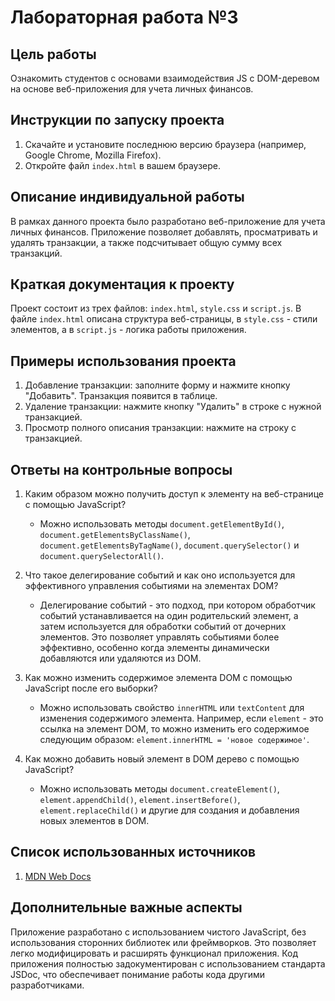 # Лабораторная работа №3

## Цель работы

Ознакомить студентов с основами взаимодействия JS с DOM-деревом на основе веб-приложения для учета личных финансов.

## Инструкции по запуску проекта

1. Скачайте и установите последнюю версию браузера (например, Google Chrome, Mozilla Firefox).
2. Откройте файл `index.html` в вашем браузере.

## Описание индивидуальной работы

В рамках данного проекта было разработано веб-приложение для учета личных финансов. Приложение позволяет добавлять, просматривать и удалять транзакции, а также подсчитывает общую сумму всех транзакций.

## Краткая документация к проекту

Проект состоит из трех файлов: `index.html`, `style.css` и `script.js`. В файле `index.html` описана структура веб-страницы, в `style.css` - стили элементов, а в `script.js` - логика работы приложения.

## Примеры использования проекта

1. Добавление транзакции: заполните форму и нажмите кнопку "Добавить". Транзакция появится в таблице.
2. Удаление транзакции: нажмите кнопку "Удалить" в строке с нужной транзакцией.
3. Просмотр полного описания транзакции: нажмите на строку с транзакцией.

## Ответы на контрольные вопросы

1. Каким образом можно получить доступ к элементу на веб-странице с помощью JavaScript?
   - Можно использовать методы `document.getElementById()`, `document.getElementsByClassName()`, `document.getElementsByTagName()`, `document.querySelector()` и `document.querySelectorAll()`.

2. Что такое делегирование событий и как оно используется для эффективного управления событиями на элементах DOM?
   - Делегирование событий - это подход, при котором обработчик событий устанавливается на один родительский элемент, а затем используется для обработки событий от дочерних элементов. Это позволяет управлять событиями более эффективно, особенно когда элементы динамически добавляются или удаляются из DOM.

3. Как можно изменить содержимое элемента DOM с помощью JavaScript после его выборки?
   - Можно использовать свойство `innerHTML` или `textContent` для изменения содержимого элемента. Например, если `element` - это ссылка на элемент DOM, то можно изменить его содержимое следующим образом: `element.innerHTML = 'новое содержимое'`.

4. Как можно добавить новый элемент в DOM дерево с помощью JavaScript?
   - Можно использовать методы `document.createElement()`, `element.appendChild()`, `element.insertBefore()`, `element.replaceChild()` и другие для создания и добавления новых элементов в DOM.

## Список использованных источников

1. [MDN Web Docs](https://developer.mozilla.org/)

## Дополнительные важные аспекты

Приложение разработано с использованием чистого JavaScript, без использования сторонних библиотек или фреймворков. Это позволяет легко модифицировать и расширять функционал приложения. Код приложения полностью задокументирован с использованием стандарта JSDoc, что обеспечивает понимание работы кода другими разработчиками.
